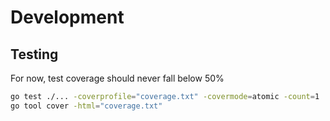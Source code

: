 # Development

## Testing

For now, test coverage should never fall below 50%

```bash
go test ./... -coverprofile="coverage.txt" -covermode=atomic -count=1
go tool cover -html="coverage.txt"
```